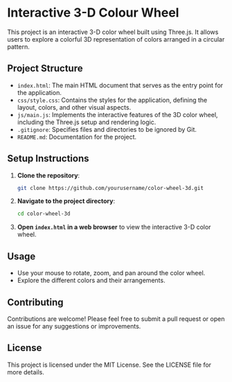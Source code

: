 # Interactive 3-D Colour Wheel

This project is an interactive 3-D color wheel built using Three.js. It allows users to explore a colorful 3D representation of colors arranged in a circular pattern.

## Project Structure

- `index.html`: The main HTML document that serves as the entry point for the application.
- `css/style.css`: Contains the styles for the application, defining the layout, colors, and other visual aspects.
- `js/main.js`: Implements the interactive features of the 3D color wheel, including the Three.js setup and rendering logic.
- `.gitignore`: Specifies files and directories to be ignored by Git.
- `README.md`: Documentation for the project.

## Setup Instructions

1. **Clone the repository**:
   ```bash
   git clone https://github.com/yourusername/color-wheel-3d.git
   ```

2. **Navigate to the project directory**:
   ```bash
   cd color-wheel-3d
   ```

3. **Open `index.html` in a web browser** to view the interactive 3-D color wheel.

## Usage

- Use your mouse to rotate, zoom, and pan around the color wheel.
- Explore the different colors and their arrangements.

## Contributing

Contributions are welcome! Please feel free to submit a pull request or open an issue for any suggestions or improvements.

## License

This project is licensed under the MIT License. See the LICENSE file for more details.